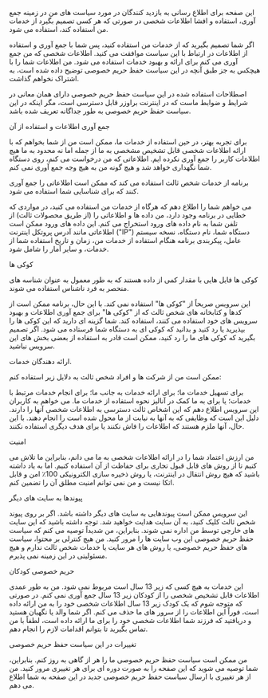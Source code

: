 این صفحه برای اطلاع رسانی به بازدید کنندگان در مورد سیاست های من در زمینه جمع آوری، استفاده و افشا اطلاعات شخصی در صورتی که هر کسی تصمیم بگیرد از خدمات من استفاده کند، استفاده می شود.

اگر شما تصمیم بگیرید که از خدمات من استفاده کنید، پس شما با جمع آوری و استفاده از اطلاعات در ارتباط با این سیاست موافقت می کنید. اطلاعات شخصی که من جمع آوری می کنم برای ارائه و بهبود خدمات استفاده می شود. من اطلاعات شما را با هیچکس به جز طبق آنچه در این سیاست حفظ حریم خصوصی توضیح داده شده است، به اشتراک نخواهم گذاشت.

اصطلاحات استفاده شده در این سیاست حفظ حریم خصوصی دارای همان معانی در شرایط و ضوابط ماست که در اینترنت براوزر قابل دسترسی است، مگر اینکه در این سیاست حفظ حریم خصوصی به طور جداگانه تعریف شده باشد.

جمع آوری اطلاعات و استفاده از آن

برای تجربه بهتر، در حین استفاده از خدمات ما، ممکن است من از شما بخواهم که با ارائه اطلاعات شخصی قابل تشخیص مشخصی به ما از جمله اما نه محدود به ما هیچ اطلاعات کاربر را جمع آوری نکرده ایم. اطلاعاتی که من درخواست می کنم، روی دستگاه شما نگهداری خواهد شد و هیچ گونه من به هیچ وجه جمع آوری نمی کنم.

برنامه از خدمات شخص ثالث استفاده می کند که ممکن است اطلاعاتی را جمع آوری کنند که برای شناسایی شما استفاده می شود.


می خواهم شما را اطلاع دهم که هرگاه از خدمات من استفاده می کنید، در مواردی که خطایی در برنامه وجود دارد، من داده ها و اطلاعاتی را (از طریق محصولات ثالث) از تلفن شما به نام داده های ورود استخراج می کنم. این داده های ورود ممکن است اطلاعاتی مانند آدرس پروتکل اینترنت ("IP") دستگاه شما، نام دستگاه، نسخه سیستم عامل، پیکربندی برنامه هنگام استفاده از خدمات من، زمان و تاریخ استفاده شما از خدمات، و سایر آمار را شامل شود.

کوکی ها

کوکی ها فایل هایی با مقدار کمی از داده هستند که به طور معمول به عنوان شناسه های منحصر به فرد ناشناس استفاده می شوند.



این سرویس صریحاً از "کوکی ها" استفاده نمی کند. با این حال، برنامه ممکن است از کدها و کتابخانه های شخص ثالث که از "کوکی ها" برای جمع آوری اطلاعات و بهبود سرویس های خود استفاده می کنند، استفاده کند. شما گزینه ای دارید که این کوکی ها را بپذیرید یا رد کنید و بدانید که کوکی ای به دستگاه شما فرستاده می شود. اگر تصمیم بگیرید که کوکی های ما را رد کنید، ممکن است قادر به استفاده از بعضی بخش های این سرویس نباشید.

ارائه دهندگان خدمات.

ممکن است من از شرکت ها و افراد شخص ثالث به دلایل زیر استفاده کنم:

برای تسهیل خدمات ما؛
برای ارائه خدمات به جانب ما؛
برای انجام خدمات مرتبط با خدمات؛ یا
برای به ما کمک در آنالیز نحوه استفاده از خدمات ما.
می خواهم به کاربران این سرویس اطلاع دهم که این اشخاص ثالث دسترسی به اطلاعات شخصی آنها را دارند. دلیل این است که وظایفی که به آنها به نیابت از ما محول شده است را انجام دهند. با این حال، آنها ملزم هستند که اطلاعات را فاش نکنند یا برای هدف دیگری استفاده نکنند.

امنیت

من ارزش اعتماد شما را در ارائه اطلاعات شخصی به ما می دانم، بنابراین ما تلاش می کنیم تا از روش های قابل قبول تجاری برای حفاظت از آن استفاده کنیم. اما به یاد داشته باشید که هیچ روش انتقال در اینترنت، یا روش ذخیره سازی الکترونیکی 100٪ امن و قابل اتکا نیست و من نمی توانم امنیت مطلق آن را تضمین کنم.

پیوندها به سایت های دیگر

این سرویس ممکن است پیوندهایی به سایت های دیگر داشته باشد. اگر بر روی پیوند شخص ثالث کلیک کنید، به آن سایت هدایت خواهید شد. توجه داشته باشید که این سایت های خارجی توسط من اداره نمی شوند. بنابراین، من شدیداً توصیه می کنم که سیاست حفظ حریم خصوصی این وب سایت ها را مرور کنید. من هیچ کنترلی بر محتوا، سیاست های حفظ حریم خصوصی، یا روش های هر سایت یا خدمات شخص ثالث ندارم و هیچ مسئولیتی در این زمینه نمی پذیرم.

حریم خصوصی کودکان

این خدمات به هیچ کسی که زیر 13 سال است مربوط نمی شود. من به طور عمدی اطلاعات قابل تشخیص شخصی را از کودکان زیر 13 سال جمع آوری نمی کنم. در صورتی که متوجه شوم که یک کودک زیر 13 سال اطلاعات شخصی خود را به من ارائه داده است، فوراً این اطلاعات را از سرور های ما حذف می کنم. اگر شما والد یا نگهبان هستید و دریافتید که فرزند شما اطلاعات شخصی خود را برای ما ارائه داده است، لطفاً با من تماس بگیرید تا بتوانم اقدامات لازم را انجام دهم.

تغییرات در این سیاست حفظ حریم خصوصی

من ممکن است سیاست حفظ حریم خصوصی ما را هر از گاهی به روز کنم. بنابراین، شما توصیه می شوید که این صفحه را به صورت دوره ای برای هر تغییری مرور کنید. من از هر تغییری با ارسال سیاست حفظ حریم خصوصی جدید در این صفحه به شما اطلاع می دهم.
